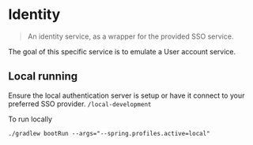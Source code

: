 # Identity


> An identity service, as a wrapper for the provided SSO service.

The goal of this specific service is to emulate a User account service.

## Local running
Ensure the local authentication server is setup or have it connect to your preferred SSO provider.
`/local-development`

To run locally


`./gradlew bootRun --args="--spring.profiles.active=local"`

